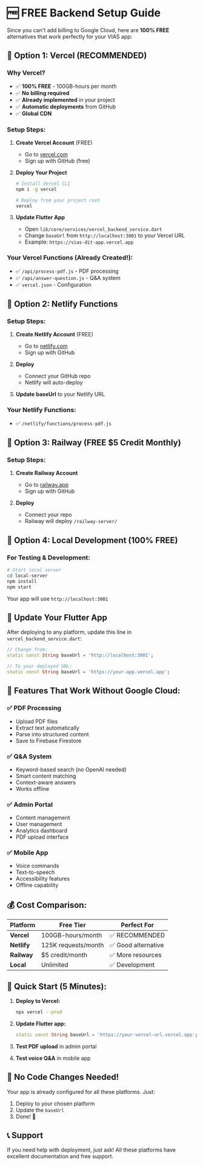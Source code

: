 # 🆓 FREE Backend Setup Guide

Since you can't add billing to Google Cloud, here are **100% FREE** alternatives that work perfectly for your VIAS app:

## 🚀 Option 1: Vercel (RECOMMENDED)

### Why Vercel?
- ✅ **100% FREE** - 100GB-hours per month
- ✅ **No billing required**
- ✅ **Already implemented** in your project
- ✅ **Automatic deployments** from GitHub
- ✅ **Global CDN**

### Setup Steps:

1. **Create Vercel Account** (FREE)
   - Go to [vercel.com](https://vercel.com)
   - Sign up with GitHub (free)

2. **Deploy Your Project**
   ```bash
   # Install Vercel CLI
   npm i -g vercel
   
   # Deploy from your project root
   vercel
   ```

3. **Update Flutter App**
   - Open `lib/core/services/vercel_backend_service.dart`
   - Change `baseUrl` from `http://localhost:3001` to your Vercel URL
   - Example: `https://vias-dit-app.vercel.app`

### Your Vercel Functions (Already Created!):
- ✅ `/api/process-pdf.js` - PDF processing
- ✅ `/api/answer-question.js` - Q&A system
- ✅ `vercel.json` - Configuration

## 🚀 Option 2: Netlify Functions

### Setup Steps:
1. **Create Netlify Account** (FREE)
   - Go to [netlify.com](https://netlify.com)
   - Sign up with GitHub

2. **Deploy**
   - Connect your GitHub repo
   - Netlify will auto-deploy

3. **Update baseUrl** to your Netlify URL

### Your Netlify Functions:
- ✅ `/netlify/functions/process-pdf.js`

## 🚀 Option 3: Railway (FREE $5 Credit Monthly)

### Setup Steps:
1. **Create Railway Account**
   - Go to [railway.app](https://railway.app)
   - Sign up with GitHub

2. **Deploy**
   - Connect your repo
   - Railway will deploy `/railway-server/`

## 🚀 Option 4: Local Development (100% FREE)

### For Testing & Development:
```bash
# Start local server
cd local-server
npm install
npm start
```

Your app will use `http://localhost:3001`

## 📱 Update Your Flutter App

After deploying to any platform, update this line in `vercel_backend_service.dart`:

```dart
// Change from:
static const String baseUrl = 'http://localhost:3001';

// To your deployed URL:
static const String baseUrl = 'https://your-app.vercel.app';
```

## 🔧 Features That Work Without Google Cloud:

### ✅ PDF Processing
- Upload PDF files
- Extract text automatically
- Parse into structured content
- Save to Firebase Firestore

### ✅ Q&A System
- Keyword-based search (no OpenAI needed)
- Smart content matching
- Context-aware answers
- Works offline

### ✅ Admin Portal
- Content management
- User management
- Analytics dashboard
- PDF upload interface

### ✅ Mobile App
- Voice commands
- Text-to-speech
- Accessibility features
- Offline capability

## 💰 Cost Comparison:

| Platform | Free Tier | Perfect For |
|----------|-----------|-------------|
| **Vercel** | 100GB-hours/month | ✅ RECOMMENDED |
| **Netlify** | 125K requests/month | ✅ Good alternative |
| **Railway** | $5 credit/month | ✅ More resources |
| **Local** | Unlimited | ✅ Development |

## 🚀 Quick Start (5 Minutes):

1. **Deploy to Vercel:**
   ```bash
   npx vercel --prod
   ```

2. **Update Flutter app:**
   ```dart
   static const String baseUrl = 'https://your-vercel-url.vercel.app';
   ```

3. **Test PDF upload** in admin portal

4. **Test voice Q&A** in mobile app

## 🔧 No Code Changes Needed!

Your app is already configured for all these platforms. Just:
1. Deploy to your chosen platform
2. Update the `baseUrl`
3. Done! 🎉

## 📞 Support

If you need help with deployment, just ask! All these platforms have excellent documentation and free support.
